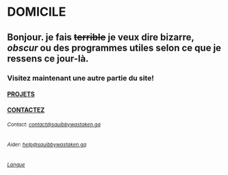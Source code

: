 # DOMICILE
## Bonjour. je fais ~~terrible~~ je veux dire **bizarre, _obscur_ ou des programmes utiles** selon ce que je ressens ce jour-là. 
### Visitez maintenant une autre partie du site! 
#### [PROJETS](https://fr.squibbywastaken.github.io/Squibby/fr/projets.html)
#### [CONTACTEZ](https://fr.squibbywastaken.github.io/Squibby/fr/contactez.html)
###### <sub>Contact: contact@squibbywastaken.gq</sub>
###### <sub>Aider: help@squibbywastaken.gq</sub>
###### <sub>[Langue](https://fr.squibbywastaken.gq/fr/langue.html)